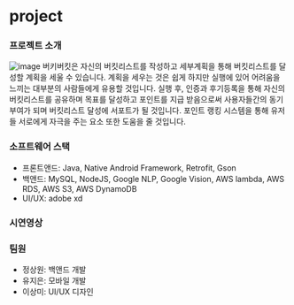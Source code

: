 # project

### 프로젝트 소개
![image](https://user-images.githubusercontent.com/89305969/175211548-413753ca-2bc8-47f7-9c5a-94026eeba027.png)
버키버킷은 자신의 버킷리스트를 작성하고 세부계획을 통해 버킷리스트를 달성할 계획을 세울 수 있습니다.
계획을 세우는 것은 쉽게 하지만 실행에 있어 어려움을 느끼는 대부분의 사람들에게 유용할 것입니다.
실행 후, 인증과 후기등록을 통해 자신의 버킷리스트를 공유하며 목표를 달성하고 포인트를 지급 받음으로써 사용자들간의 동기부여가 되며 버킷리스트 달성에 서포트가 될 것입니다.
포인트 랭킹 시스템을 통해 유저들 서로에게 자극을 주는 요소 또한 도움을 줄 것입니다.

### 소프트웨어 스택
- 프론트앤드: Java, Native Android Framework, Retrofit, Gson
- 백앤드: MySQL, NodeJS, Google NLP, Google Vision, AWS lambda, AWS RDS, AWS S3, AWS DynamoDB
- UI/UX: adobe xd

### 시연영상

### 팀원 
- 정상원: 백앤드 개발
- 유지은: 모바일 개발
- 이상미: UI/UX 디자인
